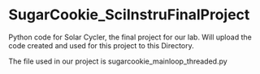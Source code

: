 # SugarCookie_SciInstruFinalProject
Python code for Solar Cycler, the final project for our lab.
Will upload the code created and used for this project to this Directory.

The file used in our project is sugarcookie_mainloop_threaded.py
